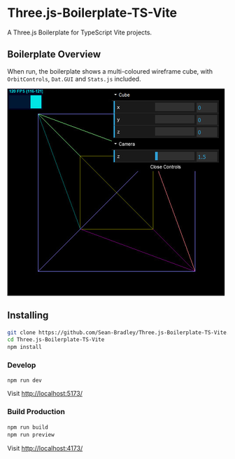 # Three.js-Boilerplate-TS-Vite

A Three.js Boilerplate for TypeScript Vite projects.

## Boilerplate Overview

When run, the boilerplate shows a multi-coloured wireframe cube, with `OrbitControls`, `Dat.GUI` and `Stats.js` included.

![](docs/screengrab.jpg)

## Installing

```bash
git clone https://github.com/Sean-Bradley/Three.js-Boilerplate-TS-Vite.git
cd Three.js-Boilerplate-TS-Vite
npm install
```

### Develop

```
npm run dev
```

Visit [http://localhost:5173/](http://localhost:5173/)

### Build Production

```bash
npm run build
npm run preview
```

Visit [http://localhost:4173/](http://localhost:4173/)

